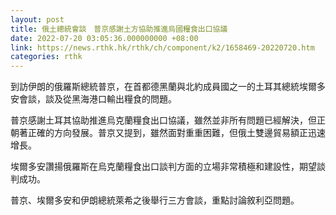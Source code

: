 ```yaml
---
layout: post
title: 俄土總統會談　普京感謝土方協助推進烏國糧食出口協議
date: 2022-07-20 03:05:36.000000000 +08:00
link: https://news.rthk.hk/rthk/ch/component/k2/1658469-20220720.htm
categories: rthk
---
```


到訪伊朗的俄羅斯總統普京，在首都德黑蘭與北約成員國之一的土耳其總統埃爾多安會談，談及從黑海港口輸出糧食的問題。

普京感謝土耳其協助推進烏克蘭糧食出口協議，雖然並非所有問題已經解決，但正朝著正確的方向發展。普京又提到，雖然面對重重困難，但俄土雙邊貿易額正迅速增長。

埃爾多安讚揚俄羅斯在烏克蘭糧食出口談判方面的立場非常積極和建設性，期望談判成功。

普京、埃爾多安和伊朗總統萊希之後舉行三方會談，重點討論敘利亞問題。
